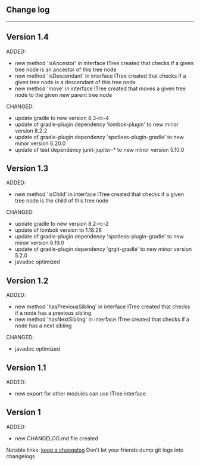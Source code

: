 ## Change log
----------------------

Version 1.4
-------------

ADDED:

- new method 'isAncestor' in interface ITree created that checks if a given tree node is an ancestor of this tree node
- new method 'isDescendant' in interface ITree created that checks if a given tree node is a descendant of this tree node
- new method 'move' in interface ITree created that moves a given tree node to the given new parent tree node

CHANGED:

- update gradle to new version 8.3-rc-4
- update of gradle-plugin dependency 'lombok-plugin' to new minor version 8.2.2
- update of gradle-plugin dependency 'spotless-plugin-gradle' to new minor version 6.20.0
- update of test dependency junit-jupiter-* to new minor version 5.10.0

Version 1.3
-------------

ADDED:

- new method 'isChild' in interface ITree created that checks if a given tree node is the child of this tree node

CHANGED:

- update gradle to new version 8.2-rc-2
- update of lombok version to 1.18.28
- update of gradle-plugin dependency 'spotless-plugin-gradle' to new minor version 6.19.0
- update of gradle-plugin dependency 'grgit-gradle' to new minor version 5.2.0
- javadoc optimized

Version 1.2
-------------

ADDED:

- new method 'hasPreviousSibling' in interface ITree created that checks if a node has a previous sibling
- new method 'hasNextSibling' in interface ITree created that checks if a node has a next sibling

CHANGED:

- javadoc optimized

Version 1.1
-------------

ADDED:

- new export for other modules can use ITree interface

Version 1
-------------

ADDED:

- new CHANGELOG.md file created

Notable links:
[keep a changelog](http://keepachangelog.com/en/1.0.0/) Don’t let your friends dump git logs into changelogs
